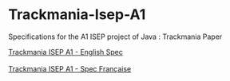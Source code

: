 Trackmania-Isep-A1
==================

Specifications for the A1 ISEP project of Java : Trackmania Paper

<a href="htmlpreview.github.io/?http://github.com/tdebroc/Trackmania-Isep-A1/blob/master/index.html">
  Trackmania ISEP A1 - English Spec
</a>
<br/><br/>
<a href="htmlpreview.github.io/?http://github.com/tdebroc/Trackmania-Isep-A1/blob/master/index.html">
  Trackmania ISEP A1 - Spec Française
</a>
